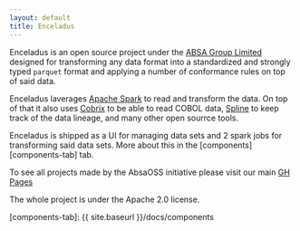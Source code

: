 ```yaml
---
layout: default
title: Enceladus
---
```


Enceladus is an open source project under the [ABSA Group Limited][absa] designed for transforming
any data format into a standardized and strongly typed `parquet` format and applying a number of
conformance rules on top of said data.

Enceladus laverages [Apache Spark][spark] to read and transform the data. On top of that it also
uses [Cobrix][gh-cobrix] to be able to read COBOL data, [Spline][gh-spline] to keep track of the
data lineage, and many other open sourrce tools.

Enceladus is shipped as a UI for managing data sets and 2 spark jobs for transforming said data sets.
More about this in the [components][components-tab] tab.

To see all projects made by the AbsaOSS initiative please visit our main [GH Pages][absaoss]

The whole project is under the Apache 2.0 license.

[absa]: https://www.absa.africa/absaafrica/
[spark]: https://spark.apache.org/
[gh-cobrix]: https://github.com/AbsaOSS/cobrix
[gh-spline]: https://github.com/AbsaOSS/spline
[absaoss]: https://absaoss.github.io/
[components-tab]: {{ site.baseurl }}/docs/components
